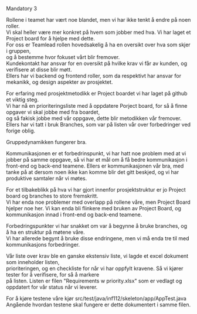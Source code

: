 Mandatory 3  
  
Rollene i teamet har vært noe blandet, men vi har ikke tenkt å endre på noen roller.  
Vi skal heller være mer konkret på hvem som jobber med hva. Vi har laget et Project board for å hjelpe med dette.  
For oss er Teamlead rollen hovedsakelig å ha en oversikt over hva som skjer i gruppen,  
og å bestemme hvor fokuset vårt blir fremover.  
Kundekontakt har ansvar for en oversikt på hvilke krav vi får av kunden, og verifisere at disse blir møtt.  
Ellers har vi backend og frontend roller, som da respektivt har ansvar for mekanikk, og design aspekter av prosjektet.  
  
For erfaring med prosjektmetodikk er Project boardet vi har laget på github et viktig steg.  
Vi har nå en prioriteringsliste med å oppdatere Porject board, for så å finne opgaver vi skal jobbe med fra boardet,  
og så fakisk jobbe med vår oppgave, dette blir metodikken vår fremover.  
Ellers har vi tatt i bruk Branches, som var på listen vår over forbedringer ved forige oblig.  
  
Gruppedynamikken fungerer bra.  
  
Kommunikasjonen er et forbedrinspunkt, vi har hatt noe problem med at vi jobber på samme oppgave,
så vi har et mål om å få bedre kommunikasjon i front-end og back-end teamene.
Ellers er kommunikasjonen vår bra, med tanke på at dersom noen ikke kan komme blir det gitt beskjed,
og vi har produktive samtaler når vi møtes.
 
For et tilbakeblikk på hva vi har gjort innenfor prosjektstruktur er jo Project board og branches to store fremskritt.  
Vi har enda noe problemer med overlapp på rollene våre, men Project Board hjelper noe her.
Vi kan enda bli flinkere med bruken av Project Board, og kommunikasjon innad i front-end og back-end teamene.
  
Forbedringspunkter vi har snakket om var å begynne å bruke branches, og å ha en struktur på møtene våre.  
Vi har allerede begynt å bruke disse endringene, men vi må enda tre til med kommunikasjons forbedringer.
  
Vår liste over krav ble en ganske ekstensiv liste, vi lagde et excel dokument som inneholder listen,  
prioriteringen, og en checkliste for når vi har oppfylt kravene. Så vi kjører tester for å verifisere, for så å markere  
på listen. Listen er filen "Requirements w priority.xlsx" som er vedlagt og oppdatert for vår status når vi leverer.

For å kjøre testene våre kjør src/test/java/inf112/skeleton/app/AppTest.java
Angående hvordan testene skal fungere er dette dokumentert i samme filen.